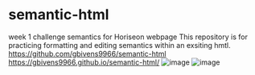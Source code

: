 # semantic-html
week 1 challenge semantics for Horiseon webpage
This repository is for practicing formatting and editing semantics within an exsiting hmtl.
https://github.com/gbivens9966/semantic-html
https://gbivens9966.github.io/semantic-html/
![image](https://github.com/gbivens9966/semantic-html/assets/134802763/7aa7c66f-7fdb-45c1-84cc-93f22db33453)
![image](https://github.com/gbivens9966/semantic-html/assets/134802763/52c05a17-7f76-4ccf-b1d0-1021fdacaf5b)
